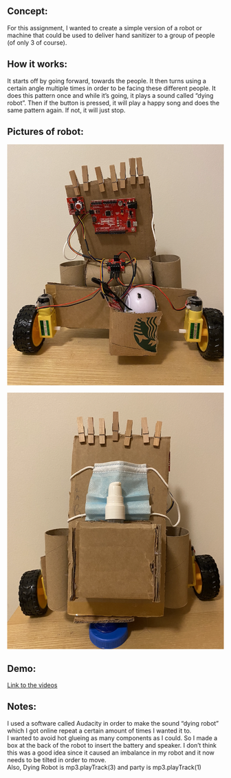 ## Concept: 
For this assignment, I wanted to create a simple version of a robot or machine that could be used to deliver hand sanitizer to a group of people (of only 3 of course). 

## How it works: 
It starts off by going forward, towards the people. It then turns using a certain angle multiple times in order to be facing these different people. It does this pattern once and while it’s going, it plays a sound called “dying robot”. Then if the button is pressed, it will play a happy song and does the same pattern again. If not, it will just stop.  

## Pictures of robot: 

![](https://github.com/LiyanIbrahim/performingRobots/blob/master/October5/1.png)

![](https://github.com/LiyanIbrahim/performingRobots/blob/master/October5/2.png)

## Demo: 
[Link to the videos](https://github.com/LiyanIbrahim/performingRobots/tree/master/October5/Videos)
## Notes: 
I used a software called Audacity in order to make the sound “dying robot” which I got online repeat a certain amount of times I wanted it to. </br>
I wanted to avoid hot glueing as many components as I could. So I made a box at the back of the robot to insert the battery and speaker. I don’t think this was a good idea since it caused an imbalance in my robot and it now needs to be tilted in order to move.  </br>
Also, Dying Robot is mp3.playTrack(3) and party is mp3.playTrack(1)


